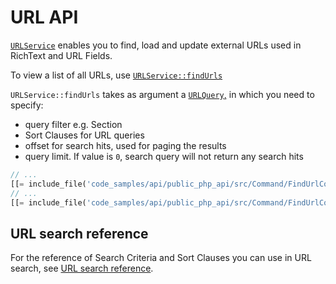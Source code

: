 # URL API

[`URLService`](https://github.com/ibexa/core/blob/main/src/contracts/Repository/URLService.php)
enables you to find, load and update external URLs used in RichText and URL Fields.

To view a list of all URLs, use [`URLService::findUrls`](https://github.com/ibexa/core/blob/main/src/contracts/Repository/URLService.php#L38)

`URLService::findUrls` takes as argument a [`URLQuery`,](https://github.com/ibexa/core/blob/main/src/contracts/Repository/Values/URL/URLQuery.php)
in which you need to specify:

- query filter e.g. Section
- Sort Clauses for URL queries
- offset for search hits, used for paging the results
- query limit. If value is `0`, search query will not return any search hits

```php
// ...
[[= include_file('code_samples/api/public_php_api/src/Command/FindUrlCommand.php', 9, 12) =]]
// ...
[[= include_file('code_samples/api/public_php_api/src/Command/FindUrlCommand.php', 43, 58) =]]
```

## URL search reference

For the reference of Search Criteria and Sort Clauses you can use in URL search,
see [URL search reference](../guide/search/url_search_reference/url_search_reference.md).
